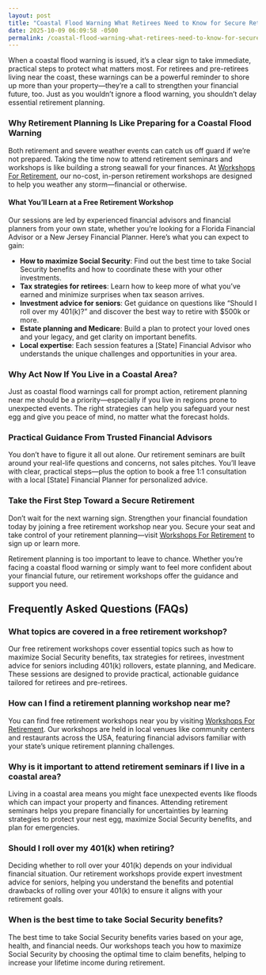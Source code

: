 ```yaml
---
layout: post
title: "Coastal Flood Warning What Retirees Need to Know for Secure Retirement Planning"
date: 2025-10-09 06:09:58 -0500
permalink: /coastal-flood-warning-what-retirees-need-to-know-for-secure-retirement-planning/
---
```

When a coastal flood warning is issued, it’s a clear sign to take immediate, practical steps to protect what matters most. For retirees and pre-retirees living near the coast, these warnings can be a powerful reminder to shore up more than your property—they’re a call to strengthen your financial future, too. Just as you wouldn’t ignore a flood warning, you shouldn’t delay essential retirement planning.

### Why Retirement Planning Is Like Preparing for a Coastal Flood Warning

Both retirement and severe weather events can catch us off guard if we’re not prepared. Taking the time now to attend retirement seminars and workshops is like building a strong seawall for your finances. At [Workshops For Retirement](https://workshopsforretirement.com/), our no-cost, in-person retirement workshops are designed to help you weather any storm—financial or otherwise.

#### What You’ll Learn at a Free Retirement Workshop

Our sessions are led by experienced financial advisors and financial planners from your own state, whether you’re looking for a Florida Financial Advisor or a New Jersey Financial Planner. Here’s what you can expect to gain:

- **How to maximize Social Security**: Find out the best time to take Social Security benefits and how to coordinate these with your other investments.
- **Tax strategies for retirees**: Learn how to keep more of what you’ve earned and minimize surprises when tax season arrives.
- **Investment advice for seniors**: Get guidance on questions like “Should I roll over my 401(k)?” and discover the best way to retire with $500k or more.
- **Estate planning and Medicare**: Build a plan to protect your loved ones and your legacy, and get clarity on important benefits.
- **Local expertise**: Each session features a [State] Financial Advisor who understands the unique challenges and opportunities in your area.

### Why Act Now If You Live in a Coastal Area?

Just as coastal flood warnings call for prompt action, retirement planning near me should be a priority—especially if you live in regions prone to unexpected events. The right strategies can help you safeguard your nest egg and give you peace of mind, no matter what the forecast holds.

### Practical Guidance From Trusted Financial Advisors

You don’t have to figure it all out alone. Our retirement seminars are built around your real-life questions and concerns, not sales pitches. You’ll leave with clear, practical steps—plus the option to book a free 1:1 consultation with a local [State] Financial Planner for personalized advice.

### Take the First Step Toward a Secure Retirement

Don’t wait for the next warning sign. Strengthen your financial foundation today by joining a free retirement workshop near you. Secure your seat and take control of your retirement planning—visit [Workshops For Retirement](https://workshopsforretirement.com/) to sign up or learn more.

Retirement planning is too important to leave to chance. Whether you’re facing a coastal flood warning or simply want to feel more confident about your financial future, our retirement workshops offer the guidance and support you need.

## Frequently Asked Questions (FAQs)

### What topics are covered in a free retirement workshop?

Our free retirement workshops cover essential topics such as how to maximize Social Security benefits, tax strategies for retirees, investment advice for seniors including 401(k) rollovers, estate planning, and Medicare. These sessions are designed to provide practical, actionable guidance tailored for retirees and pre-retirees.

### How can I find a retirement planning workshop near me?

You can find free retirement workshops near you by visiting [Workshops For Retirement](https://workshopsforretirement.com/). Our workshops are held in local venues like community centers and restaurants across the USA, featuring financial advisors familiar with your state’s unique retirement planning challenges.

### Why is it important to attend retirement seminars if I live in a coastal area?

Living in a coastal area means you might face unexpected events like floods which can impact your property and finances. Attending retirement seminars helps you prepare financially for uncertainties by learning strategies to protect your nest egg, maximize Social Security benefits, and plan for emergencies.

### Should I roll over my 401(k) when retiring?

Deciding whether to roll over your 401(k) depends on your individual financial situation. Our retirement workshops provide expert investment advice for seniors, helping you understand the benefits and potential drawbacks of rolling over your 401(k) to ensure it aligns with your retirement goals.

### When is the best time to take Social Security benefits?

The best time to take Social Security benefits varies based on your age, health, and financial needs. Our workshops teach you how to maximize Social Security by choosing the optimal time to claim benefits, helping to increase your lifetime income during retirement.

<script type="application/ld+json">
{
  "@context": "https://schema.org",
  "@type": "BlogPosting",
  "headline": "Coastal Flood Warning What Retirees Need to Know for Secure Retirement Planning",
  "description": "Learn how coastal flood warnings relate to retirement planning and discover free retirement workshops led by experienced financial advisors to help retirees secure their financial future.",
  "author": {
    "@type": "Person",
    "name": "Workshops For Retirement"
  },
  "publisher": {
    "@type": "Person",
    "name": "Workshops For Retirement"
  },
  "mainEntityOfPage": {
    "@type": "WebPage",
    "@id": "https://workshopsforretirement.com/"
  },
  "datePublished": "2024-06-01",
  "dateModified": "2024-06-01"
}
</script>

<script type="application/ld+json">
{
  "@context": "https://schema.org",
  "@type": "FAQPage",
  "mainEntity": [
    {
      "@type": "Question",
      "name": "What topics are covered in a free retirement workshop?",
      "acceptedAnswer": {
        "@type": "Answer",
        "text": "Our free retirement workshops cover essential topics such as how to maximize Social Security benefits, tax strategies for retirees, investment advice for seniors including 401(k) rollovers, estate planning, and Medicare. These sessions are designed to provide practical, actionable guidance tailored for retirees and pre-retirees."
      }
    },
    {
      "@type": "Question",
      "name": "How can I find a retirement planning workshop near me?",
      "acceptedAnswer": {
        "@type": "Answer",
        "text": "You can find free retirement workshops near you by visiting Workshops For Retirement. Our workshops are held in local venues like community centers and restaurants across the USA, featuring financial advisors familiar with your state’s unique retirement planning challenges."
      }
    },
    {
      "@type": "Question",
      "name": "Why is it important to attend retirement seminars if I live in a coastal area?",
      "acceptedAnswer": {
        "@type": "Answer",
        "text": "Living in a coastal area means you might face unexpected events like floods which can impact your property and finances. Attending retirement seminars helps you prepare financially for uncertainties by learning strategies to protect your nest egg, maximize Social Security benefits, and plan for emergencies."
      }
    },
    {
      "@type": "Question",
      "name": "Should I roll over my 401(k) when retiring?",
      "acceptedAnswer": {
        "@type": "Answer",
        "text": "Deciding whether to roll over your 401(k) depends on your individual financial situation. Our retirement workshops provide expert investment advice for seniors, helping you understand the benefits and potential drawbacks of rolling over your 401(k) to ensure it aligns with your retirement goals."
      }
    },
    {
      "@type": "Question",
      "name": "When is the best time to take Social Security benefits?",
      "acceptedAnswer": {
        "@type": "Answer",
        "text": "The best time to take Social Security benefits varies based on your age, health, and financial needs. Our workshops teach you how to maximize Social Security by choosing the optimal time to claim benefits, helping to increase your lifetime income during retirement."
      }
    }
  ]
}
</script>